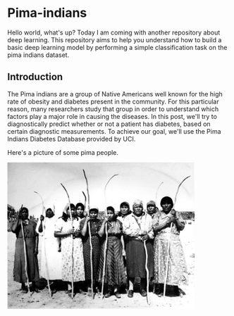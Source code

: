 # Pima-indians
Hello world, what's up? Today I am coming with another repository about deep learning. This repository aims to help you understand how to build a basic deep learning model by performing a simple classification task on the pima indians dataset.

## Introduction
The Pima indians are a group of Native Americans well known for the high rate of obesity and diabetes present in the community. For this particular reason, many researchers study that group in order to understand which factors play a major role in causing the diseases. In this  post, we'll try to diagnostically predict whether or not a patient has diabetes, based on certain diagnostic measurements. To achieve our goal, we'll use the Pima Indians Diabetes Database provided by UCI.

Here's a picture of some pima people.

<p float="left">
    <img src="Images/women-Pima.jpg" width="425"/> 
</p>
